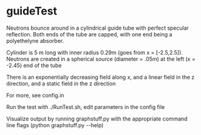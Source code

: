 guideTest
=========================

Neutrons bounce around in a cylindrical guide tube with perfect
specular reflection. Both ends of the tube are capped, with one end
being a polyethelyne absorber.

Cylinder is 5 m long with inner radius 0.29m (goes from x = [-2.5,2.5]).
Neutrons are created in a spherical source (diameter = .05m) at the
left (x = -2.45) end of the tube

There is an exponentially decreasing field along x, and a linear field in the z direction,
and a static field in the z direction

For more, see config.in

Run the test with ./RunTest.sh, edit parameters in the config file

Visualize output by running graphstuff.py with the appropriate command line flags
(python graphstuff.py --help)
